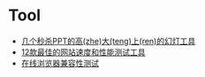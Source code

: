 Tool  
==========

- [几个秒杀PPT的高(zhe)大(teng)上(ren)的幻灯工具](http://jianshu.io/p/09a3bbb8b362)  
- [12款最佳的网站速度和性能测试工具](http://www.cnblogs.com/lhb25/p/best-free-website-speed-testing-tools.html)  
- [在线浏览器兼容性测试](http://www.browserstack.com/)